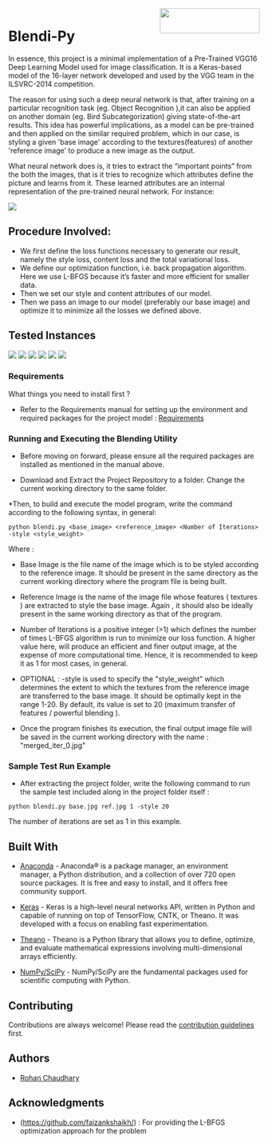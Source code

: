 <img src="https://github.com/rohanrc1997/Blendi-Py/blob/master/blendipy.png" style="align:right" width=200px height=50px align="right">

# Blendi-Py


In essence, this project is a minimal implementation of a Pre-Trained VGG16 Deep Learning Model used for image classification. It is a Keras-based model of the 16-layer network developed and used by the VGG team in the ILSVRC-2014 competition.

The reason for using such a deep neural network is that, after training on a particular recognition task (eg. Object Recognition ),it can also be applied on another domain (eg. Bird Subcategorization) giving state-of-the-art results. This idea has powerful implications, as a model can be pre-trained and then applied on the similar required problem, which in our case, is styling a given 'base image' according to the textures(features)  of another 'reference image' to produce a new image as the output. 

What neural network does is, it tries to extract the “important points” from the both the images, that is it tries to recognize which attributes define the picture and learns from it. These learned attributes are an internal representation of the pre-trained neural network. For instance: 

<img src="https://github.com/rohanrc1997/Blendi-Py/blob/master/samples/comp/test2.jpg">

## Procedure Involved:
* We first define the loss functions necessary to generate our result, namely the style loss, content loss and the total variational  loss.
* We define our optimization function, i.e. back propagation algorithm. Here we use L-BFGS because it’s faster and more efficient for smaller data.
* Then we set our style and content attributes of our model.
* Then we pass an image to our model (preferably our base image) and optimize it to minimize all the losses we defined above.

## Tested Instances
<img src="https://github.com/rohanrc1997/Blendi-Py/blob/master/samples/comp/test2.jpg">
<img src="https://github.com/rohanrc1997/Blendi-Py/blob/master/samples/comp/test1.jpg">
<img src="https://github.com/rohanrc1997/Blendi-Py/blob/master/samples/comp/test3.jpg">
<img src="https://github.com/rohanrc1997/Blendi-Py/blob/master/samples/comp/test5.jpg">
<img src="https://github.com/rohanrc1997/Blendi-Py/blob/master/samples/comp/test6.jpg">
<img src="https://github.com/rohanrc1997/Blendi-Py/blob/master/samples/comp/wgt.jpg">

### Requirements

What things you need to install first ?

* Refer to the Requirements manual for setting up the environment and required packages for the project model : [Requirements](https://github.com/rohanrc1997/Blendi-Py/blob/master/requirements) 


### Running and Executing the Blending Utility

* Before moving on forward, please ensure all the required packages are installed as mentioned in the manual above.

* Download and Extract the Project Repository to a folder. Change the current working directory to the same folder.

*Then, to build and execute the model program, write the command according to the following syntax, in general:

```
python blendi.py <base_image> <reference_image> <Number of Iterations> -style <style_weight>
```

Where :
* Base Image is the file name of the image which is to be styled according to the reference image. It should be present in the same directory as the current working directory where the program file is being built.
* Reference Image is the name of the image file whose features ( textures ) are extracted to style the base image. Again , it should also be ideally present in the same working directory as that of the program.
* Number of Iterations is a positive integer (>1) which defines the number of times L-BFGS algorithm is run to minimize our loss function. A higher value here, will produce an efficient and finer output image, at the expense of more computational time.
Hence, it is recommended  to keep it as 1 for most cases, in general.
* OPTIONAL : -style is used to specify the "style_weight" which determines the extent to which the textures from the reference image are transferred to the base image. It should be optimally kept in the range 1-20. By default, its value is set to 20 (maximum transfer of features / powerful blending ).

* Once the program finishes its execution, the final output image file will be saved in the current working directory with the name :
 "merged_iter_0.jpg"


### Sample Test Run Example

* After extracting the project folder, write the following command to run the sample test included along in the project folder itself :

```
python blendi.py base.jpg ref.jpg 1 -style 20

```
The number of iterations are set as 1 in this example.


## Built With

* [Anaconda](https://docs.continuum.io/anaconda/) - Anaconda® is a package manager, an environment manager, a Python distribution, and a collection of over 720 open source packages. It is free and easy to install, and it offers free community support.

* [Keras](https://keras.io/) - Keras is a high-level neural networks API, written in Python and capable of running on top of TensorFlow, CNTK, or Theano. It was developed with a focus on enabling fast experimentation.

* [Theano](http://deeplearning.net/software/theano/) - Theano is a Python library that allows you to define, optimize,
  and evaluate mathematical expressions involving multi-dimensional arrays efficiently.

* [NumPy/SciPy](https://docs.scipy.org/doc/) - NumPy/SciPy are the fundamental packages used for scientific computing with Python.

## Contributing

Contributions are always welcome! 
Please read the [contribution guidelines](https://github.com/rohanrc1997/Blendi-Py/blob/master/contribute.md) first.


## Authors

* [Rohan Chaudhary](https://github.com/rohanrc1997)

## Acknowledgments

* (https://github.com/faizankshaikh/) :  For providing the L-BFGS optimization approach for the problem



